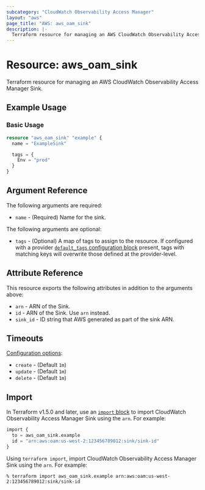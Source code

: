 ```yaml
---
subcategory: "CloudWatch Observability Access Manager"
layout: "aws"
page_title: "AWS: aws_oam_sink"
description: |-
  Terraform resource for managing an AWS CloudWatch Observability Access Manager Sink.
---
```


# Resource: aws_oam_sink

Terraform resource for managing an AWS CloudWatch Observability Access Manager Sink.

## Example Usage

### Basic Usage

```terraform
resource "aws_oam_sink" "example" {
  name = "ExampleSink"

  tags = {
    Env = "prod"
  }
}
```

## Argument Reference

The following arguments are required:

* `name` - (Required) Name for the sink.

The following arguments are optional:

* `tags` - (Optional) A map of tags to assign to the resource. If configured with a provider [`default_tags` configuration block](https://registry.terraform.io/providers/hashicorp/aws/latest/docs#default_tags-configuration-block) present, tags with matching keys will overwrite those defined at the provider-level.

## Attribute Reference

This resource exports the following attributes in addition to the arguments above:

* `arn` - ARN of the Sink.
* `id` - ARN of the Sink. Use `arn` instead.
* `sink_id` - ID string that AWS generated as part of the sink ARN.

## Timeouts

[Configuration options](https://developer.hashicorp.com/terraform/language/resources/syntax#operation-timeouts):

* `create` - (Default `1m`)
* `update` - (Default `1m`)
* `delete` - (Default `1m`)

## Import

In Terraform v1.5.0 and later, use an [`import` block](https://developer.hashicorp.com/terraform/language/import) to import CloudWatch Observability Access Manager Sink using the `arn`. For example:

```terraform
import {
  to = aws_oam_sink.example
  id = "arn:aws:oam:us-west-2:123456789012:sink/sink-id"
}
```

Using `terraform import`, import CloudWatch Observability Access Manager Sink using the `arn`. For example:

```console
% terraform import aws_oam_sink.example arn:aws:oam:us-west-2:123456789012:sink/sink-id
```
